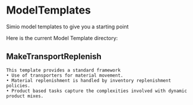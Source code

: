 # ModelTemplates
Simio model templates to give you a starting point

Here is the current Model Template directory:

## MakeTransportReplenish
```
This template provides a standard framework
• Use of transporters for material movement.
• Material replenishment is handled by inventory replenishment policies.
• Product based tasks capture the complexities involved with dynamic product mixes.
```
